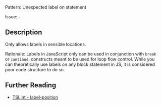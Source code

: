 Pattern: Unexpected label on statement

Issue: -

## Description

Only allows labels in sensible locations.  
  
Rationale: Labels in JavaScript only can be used in conjunction with `break` or `continue`, constructs meant to be used for loop flow control. While you can theoretically use labels on any block statement in JS, it is considered poor code structure to do so.

## Further Reading

* [TSLint - label-position](https://palantir.github.io/tslint/rules/label-position)
